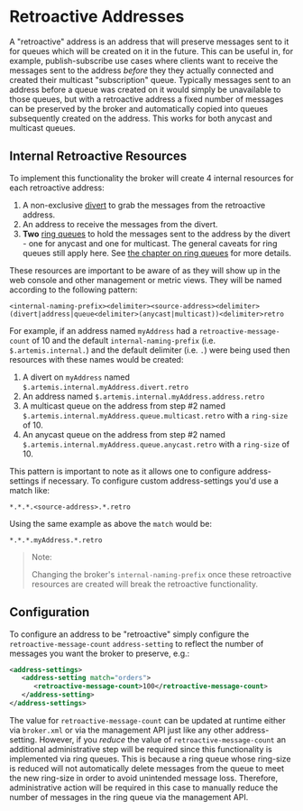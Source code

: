 # Retroactive Addresses

A "retroactive" address is an address that will preserve messages sent to it
for queues which will be created on it in the future. This can be useful in,
for example, publish-subscribe use cases where clients want to receive the
messages sent to the address *before* they they actually connected and created
their multicast "subscription" queue. Typically messages sent to an address
before a queue was created on it would simply be unavailable to those queues,
but with a retroactive address a fixed number of messages can be preserved by
the broker and automatically copied into queues subsequently created on the
address. This works for both anycast and multicast queues.

## Internal Retroactive Resources

To implement this functionality the broker will create 4 internal resources for
each retroactive address:

1. A non-exclusive [divert](#diverts) to grab the messages from the retroactive
   address.
2. An address to receive the messages from the divert.
3. **Two** [ring queues](#ring-queues) to hold the messages sent to the address
   by the divert - one for anycast and one for multicast. The general caveats
   for ring queues still apply here. See [the chapter on ring queues](#ring-queues)
   for more details.

These resources are important to be aware of as they will show up in the web
console and other management or metric views. They will be named according to
the following pattern:

```
<internal-naming-prefix><delimiter><source-address><delimiter>(divert|address|queue<delimiter>(anycast|multicast))<delimiter>retro
```

For example, if an address named `myAddress` had a `retroactive-message-count`
of 10 and the default `internal-naming-prefix` (i.e. `$.artemis.internal.`) and
the default delimiter (i.e. `.`) were being used then resources with these names
would be created:

1. A divert on `myAddress` named `$.artemis.internal.myAddress.divert.retro`
2. An address named `$.artemis.internal.myAddress.address.retro`
3. A multicast queue on the address from step #2 named
   `$.artemis.internal.myAddress.queue.multicast.retro` with a `ring-size` of 10.
4. An anycast queue on the address from step #2 named
   `$.artemis.internal.myAddress.queue.anycast.retro` with a `ring-size` of 10.

This pattern is important to note as it allows one to configure address-settings
if necessary. To configure custom address-settings you'd use a match like:

```
*.*.*.<source-address>.*.retro
```

Using the same example as above the `match` would be:

```
*.*.*.myAddress.*.retro
```

> Note:
>
> Changing the broker's `internal-naming-prefix` once these retroactive
> resources are created will break the retroactive functionality.
>

## Configuration

To configure an address to be "retroactive" simply configure the
`retroactive-message-count` `address-setting` to reflect the number of messages
you want the broker to preserve, e.g.:


```xml
<address-settings>
   <address-setting match="orders">
      <retroactive-message-count>100</retroactive-message-count>
   </address-setting>
</address-settings>
```

The value for `retroactive-message-count` can be updated at runtime either via
`broker.xml` or via the management API just like any other address-setting.
However, if you *reduce* the value of `retroactive-message-count` an additional
administrative step will be required since this functionality is implemented
via ring queues. This is because a ring queue whose ring-size is reduced will
not automatically delete messages from the queue to meet the new ring-size in
order to avoid unintended message loss. Therefore, administrative action will
be required in this case to manually reduce the number of messages in the ring
queue via the management API.